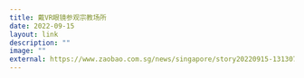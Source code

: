 ```yaml
---
title: 戴VR眼镜参观宗教场所
date: 2022-09-15
layout: link
description: ""
image: ""
external: https://www.zaobao.com.sg/news/singapore/story20220915-1313074
---
```

